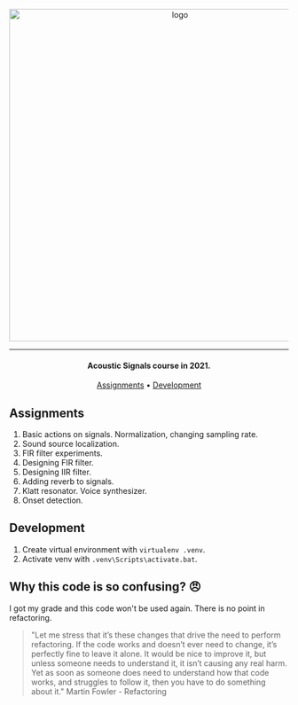 <p align="center">
    <img src="https://i.imgur.com/MRykmmT.jpg" width="600px" alt="logo"/>
</p>

***

<h4 align="center">Acoustic Signals course in 2021.</h4>

<p align="center">
  <a href="#assignments">Assignments</a> •
  <a href="#development">Development</a>
</p>

## Assignments

1. Basic actions on signals. Normalization, changing sampling rate. 
2. Sound source localization.
3. FIR filter experiments.
4. Designing FIR filter.
5. Designing IIR filter.
6. Adding reverb to signals.
7. Klatt resonator. Voice synthesizer.
8. Onset detection.

## Development

1. Create virtual environment with `virtualenv .venv`.
2. Activate venv with `.venv\Scripts\activate.bat`.

## Why this code is so confusing? :angry:

I got my grade and this code won't be used again. There is no point in refactoring.

> "Let me stress that it’s these changes that drive the need to perform refactoring. If the code works and doesn’t ever need to change, it’s perfectly fine to leave it alone. It would be nice to improve it, but unless someone needs to understand it, it isn’t causing any real harm. Yet as soon as someone does need to understand how that code works, and struggles to follow it, then you have to do something about it." Martin Fowler - Refactoring